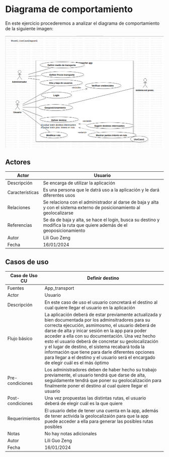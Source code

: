 # Diagrama de comportamiento

En este ejercicio procederemos a analizar el diagrama de comportamiento de la siguiente imagen: 

![Diagrama de comportamiento](image.png)

## Actores

|  Actor | Usuario |
|---|---|
| Descripción  | Se encarga de utilizar la aplicación|
| Características  | Es una persona que le datrá uso a la aplicación y le dará diferentes usos |
| Relaciones | Se relaciona con el administrador al darse de baja y alta y con el  sistema externo de posicionamiento al geolocalizarse|
| Referencias | Se da de baja y alta, se hace el login, busca su destino y modifica la ruta que quiere además de el geoposicionamiento |   
| Autor  | Lili Guo Zeng |
|Fecha |16/01/2024 |


## Casos de uso

  |  Caso de Uso	CU | Definir destino |
  |---|---|
  | Fuentes  | App_transport  |
  | Actor  |  Usuario |
  | Descripción | En este caso de uso el usuario concretará el destino al cual quiere llegar el usuario en la aplicación  |
  | Flujo básico | La aplicación deberá de estar previamente actualizada y bien documentada por los adminsitradores para su correcta ejecución, asmimosmo, el usuario deberá de darse de alta y inicar sesión en la app para poder acceder a ella con su documentación. Una vez hecho esto el usuario deberá de concretar su geolocalización y el lugar de destino, el sistema recabará toda la información que tiene para darle diferentes opciones para llegar a el destino y el usuario será el encargado de elegir cuál es el más óptimo |
  | Pre-condiciones | Los administradores deben de haber hecho su trabajo previamente, el usuario tendrá que darse de alta, seguidamente tendrá que poner su geolocalización para finalmente poner el destino al cual quiere llegar el usuario |  
  | Post-condiciones  | Una vez propuestas las distintas rutas, el usuario deberá de elegir cuál es la que quiere |  
  |  Requerimientos | El usuario debe de tener una cuenta en la app, además de tener activida la geolocalizaión para que la app puede acceder a ella para generar las posibles rutas posibles |
  |  Notas |  No hay notas adicionales |
  | Autor  | Lili Guo Zeng |
  |Fecha | 16/01/2024 |



